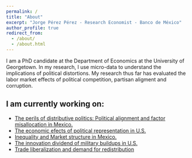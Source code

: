 ```yaml
---
permalink: /
title: "About"
excerpt: "Jorge Pérez Pérez - Research Economist - Banco de México"
author_profile: true
redirect_from: 
  - /about/
  - /about.html
---
```


I am a PhD candidate at the Department of Economics at the University of Georgetown. In my research, I use micro-data to understand the implications of political distortions. My research thus far has evaluated the labor market effects of political competition, partisan aligment and corruption.

I am currently working on:
------

* [The perils of distributive politics: Political alignment and factor misallocation in Mexico.](/research/2020-10-15-perils)
* [The economic efects of political representation in U.S.](/research/2020-1-1-representation)
* [Inequality and Market structure in Mexico.](/research/2020-1-1-inequality) 
* [The innovation dividend of military buildups in U.S.](/research/2020-1-1-innovation)
* [Trade liberalization and demand for redistribution](/research/2020-1-1-liberalization)